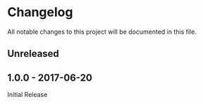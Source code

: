 # Changelog

All notable changes to this project will be documented in this file.

## Unreleased

## 1.0.0 - 2017-06-20

Initial Release
